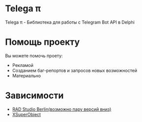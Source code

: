 # Telega π #

Telega π - Библиотека для работы с Telegram Bot API в Delphi

# Помощь проекту #

Вы можете помочь проету:

* Рекламой
* Созданием баг-репортов и запросов новых возможностей
* Материально

# Зависимости #

* [RAD Studio Berlin(возможно пару версий вниз)](https://www.embarcadero.com/products/delphi)
* [XSuperObject](https://github.com/onryldz/x-superobject/)